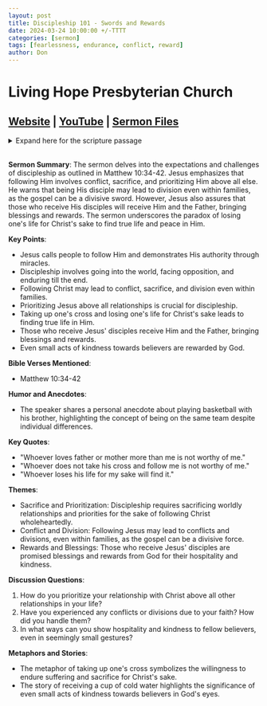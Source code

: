 ```yaml
---
layout: post
title: Discipleship 101 - Swords and Rewards
date: 2024-03-24 10:00:00 +/-TTTT
categories: [sermon]
tags: [fearlessness, endurance, conflict, reward]
author: Don
---
```

# Living Hope Presbyterian Church 

## [Website](https://www.livinghopepresbyterian.org/) | [YouTube](https://www.youtube.com/@LivingHopePresbyterianChurch) | [Sermon Files](https://github.com/jobian-ai/LHP-Sermons/tree/f541cdd7fade61b0d743fa669909c2fa05a46ba1/sermons/24-03-24)

<details closed>
  <summary>Expand here for the scripture passage</summary>
<br/><br/><b>Matthew 10</b>
<br/><br/><i>
Matthew 10: 
34 “Do not think that I have come to bring peace to the earth. I have not come to bring peace, but a sword. 35 For I have come to set a man against his father, and a daughter against her mother, and a daughter-in-law against her mother-in-law. 36 And a person’s enemies will be those of his own household. 37 Whoever loves father or mother more than me is not worthy of me, and whoever loves son or daughter more than me is not worthy of me. 38 And whoever does not take his cross and follow me is not worthy of me. 39 Whoever finds his life will lose it, and whoever loses his life for my sake will find it.
40 “Whoever receives you receives me, and whoever receives me receives him who sent me. 41 The one who receives a prophet because he is a prophet will receive a prophet’s reward, and the one who receives a righteous person because he is a righteous person will receive a righteous person’s reward. 42 And whoever gives one of these little ones even a cup of cold water because he is a disciple, truly, I say to you, he will by no means lose his reward.”
<br/><br/></i>
ESV: The Holy Bible, English Standard Version ©2011 Crossway Bibles, a division of Good News Publishers.  All rights reserved.
<br/><br/>
</details>
<br/>

**Sermon Summary**:
The sermon delves into the expectations and challenges of discipleship as outlined in Matthew 10:34-42. Jesus emphasizes that following Him involves conflict, sacrifice, and prioritizing Him above all else. He warns that being His disciple may lead to division even within families, as the gospel can be a divisive sword. However, Jesus also assures that those who receive His disciples will receive Him and the Father, bringing blessings and rewards. The sermon underscores the paradox of losing one's life for Christ's sake to find true life and peace in Him.

**Key Points**:
- Jesus calls people to follow Him and demonstrates His authority through miracles.
- Discipleship involves going into the world, facing opposition, and enduring till the end.
- Following Christ may lead to conflict, sacrifice, and division even within families.
- Prioritizing Jesus above all relationships is crucial for discipleship.
- Taking up one's cross and losing one's life for Christ's sake leads to finding true life in Him.
- Those who receive Jesus' disciples receive Him and the Father, bringing blessings and rewards.
- Even small acts of kindness towards believers are rewarded by God.

**Bible Verses Mentioned**:
- Matthew 10:34-42

**Humor and Anecdotes**:
- The speaker shares a personal anecdote about playing basketball with his brother, highlighting the concept of being on the same team despite individual differences.

**Key Quotes**:
- "Whoever loves father or mother more than me is not worthy of me."
- "Whoever does not take his cross and follow me is not worthy of me."
- "Whoever loses his life for my sake will find it."

**Themes**:
- Sacrifice and Prioritization: Discipleship requires sacrificing worldly relationships and priorities for the sake of following Christ wholeheartedly.
- Conflict and Division: Following Jesus may lead to conflicts and divisions, even within families, as the gospel can be a divisive force.
- Rewards and Blessings: Those who receive Jesus' disciples are promised blessings and rewards from God for their hospitality and kindness.

**Discussion Questions**:
1. How do you prioritize your relationship with Christ above all other relationships in your life?
2. Have you experienced any conflicts or divisions due to your faith? How did you handle them?
3. In what ways can you show hospitality and kindness to fellow believers, even in seemingly small gestures?

**Metaphors and Stories**:
- The metaphor of taking up one's cross symbolizes the willingness to endure suffering and sacrifice for Christ's sake.
- The story of receiving a cup of cold water highlights the significance of even small acts of kindness towards believers in God's eyes.
